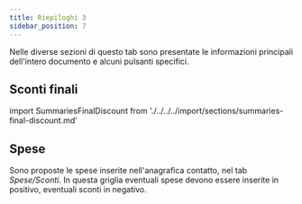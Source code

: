 ```yaml
---
title: Riepiloghi 3
sidebar_position: 7
---
```


Nelle diverse sezioni di questo tab sono presentate le informazioni principali dell'intero documento e alcuni pulsanti specifici.

## Sconti finali

import SummariesFinalDiscount from './../../../import/sections/summaries-final-discount.md'

<SummariesFinalDiscount />

## Spese

Sono proposte le spese inserite nell'anagrafica contatto, nel tab *Spese/Sconti*. In questa griglia eventuali spese devono essere inserite in positivo, eventuali sconti in negativo.
